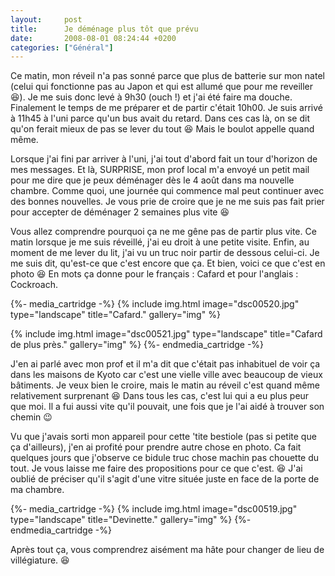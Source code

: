 ```yaml
---
layout:     post
title:      Je déménage plus tôt que prévu
date:       2008-08-01 08:24:44 +0200
categories: ["Général"]
---
```


Ce matin, mon réveil n'a pas sonné parce que plus de batterie sur mon natel (celui qui fonctionne pas au Japon et
qui est allumé que pour me reveiller :laughing:). Je me suis donc levé à 9h30 (ouch !) et j'ai été faire ma douche.
Finalement le temps de me préparer et de partir c'était 10h00. Je suis arrivé à 11h45 à l'uni parce qu'un bus avait
du retard. Dans ces cas là, on se dit qu'on ferait mieux de pas se lever du tout :laughing: Mais le boulot appelle quand
même.

<!--more-->

Lorsque j'ai fini par arriver à l'uni, j'ai tout d'abord fait un tour d'horizon de mes messages. Et là, SURPRISE,
mon prof local m'a envoyé un petit mail pour me dire que je peux déménager dès le 4 août dans ma nouvelle chambre.
Comme quoi, une journée qui commence mal peut continuer avec des bonnes nouvelles. Je vous prie de croire que je ne
me suis pas fait prier pour accepter de déménager 2 semaines plus vite :laughing:

Vous allez comprendre pourquoi ça ne me gêne pas de partir plus vite. Ce matin lorsque je me suis réveillé, j'ai eu
droit à une petite visite. Enfin, au moment de me lever du lit, j'ai vu un truc noir partir de dessous celui-ci. Je
me suis dit, qu'est-ce que c'est encore que ça. Et bien, voici ce que c'est en photo :laughing: En mots ça donne pour le
français : Cafard et pour l'anglais : Cockroach.

{%- media_cartridge -%}
{% include img.html
    image="dsc00520.jpg"
    type="landscape"
    title="Cafard."
    gallery="img"
%}

{% include img.html
    image="dsc00521.jpg"
    type="landscape"
    title="Cafard de plus près."
    gallery="img"
%}
{%- endmedia_cartridge -%}

J'en ai parlé avec mon prof et il m'a dit que c'était pas inhabituel de voir ça dans les maisons de Kyoto car c'est
une vielle ville avec beaucoup de vieux bâtiments. Je veux bien le croire, mais le matin au réveil c'est quand même
relativement surprenant :laughing: Dans tous les cas, c'est lui qui a eu plus peur que moi. Il a fui aussi vite qu'il
pouvait, une fois que je l'ai aidé à trouver son chemin :wink:

Vu que j'avais sorti mon appareil pour cette 'tite bestiole (pas si petite que ça d'ailleurs), j'en ai profité pour
prendre autre chose en photo. Ca fait quelques jours que j'observe ce bidule truc chose machin pas chouette du
tout. Je vous laisse me faire des propositions pour ce que c'est. :laughing: J'ai oublié de préciser qu'il s'agit d'une
vitre située juste en face de la porte de ma chambre.

{%- media_cartridge -%}
{% include img.html
    image="dsc00519.jpg"
    type="landscape"
    title="Devinette."
    gallery="img"
%}
{%- endmedia_cartridge -%}

Après tout ça, vous comprendrez aisément ma hâte pour changer de lieu de villégiature. :laughing: